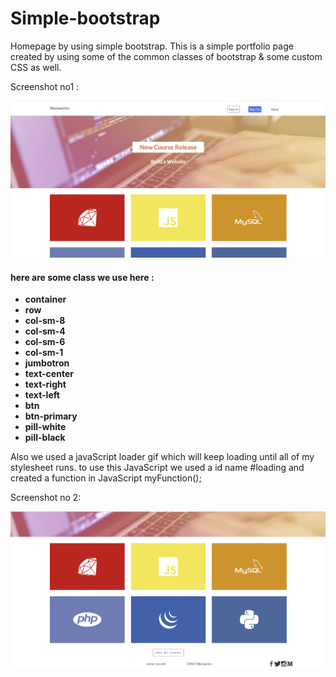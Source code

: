 # Simple-bootstrap
Homepage by using simple bootstrap.
This is a simple portfolio page created by using some of the common classes of bootstrap & some custom CSS as well.

Screenshot no1 :

![](./image/ss11.png)

#### here are some class we use here : 

- **container**
- **row**
- **col-sm-8**
- **col-sm-4**
- **col-sm-6**
- **col-sm-1**
- **jumbotron**
- **text-center**
- **text-right**
- **text-left**
- **btn**
-  **btn-primary**
- **pill-white**
- **pill-black**


Also we used a javaScript loader gif which will keep loading until all of my stylesheet runs. 
to use this JavaScript we used a id name #loading and created a function in JavaScript myFunction();



Screenshot no 2:

![](./image/ss22.png)
